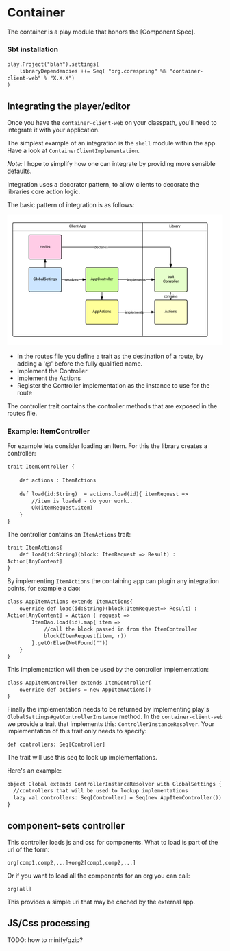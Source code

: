 # Container

The container is a play module that honors the [Component Spec].

### Sbt installation

    play.Project("blah").settings(
        libraryDependencies ++= Seq( "org.corespring" %% "container-client-web" % "X.X.X")
    )

## Integrating the player/editor

Once you have the `container-client-web` on your classpath, you'll need to integrate it with your application.

The simplest example of an integration is the `shell` module within the app. Have a look at `ContainerClientImplementation`.

*Note:* I hope to simplify how one can integrate by providing more sensible defaults.

Integration uses a decorator pattern, to allow clients to decorate the libraries core action logic.

The basic pattern of integration is as follows:

![integration](../img/integration.png)

* In the routes file you define a trait as the destination of a route, by adding a '@' before the fully qualified name.
* Implement the Controller
* Implement the Actions
* Register the Controller implementation as the instance to use for the route


The controller trait contains the controller methods that are exposed in the routes file.

### Example: ItemController

For example lets consider loading an Item. For this the library creates a controller:

    trait ItemController {

        def actions : ItemActions

        def load(id:String)  = actions.load(id){ itemRequest =>
            //item is loaded - do your work..
            Ok(itemRequest.item)
        }
    }

The controller contains an `ItemActions` trait:

    trait ItemActions{
        def load(id:String)(block: ItemRequest => Result) : Action[AnyContent]
    }

By implementing `ItemActions` the containing app can plugin any integration points, for example a dao:

    class AppItemActions extends ItemActions{
        override def load(id:String)(block:ItemRequest=> Result) : Action[AnyContent] = Action { request =>
            ItemDao.load(id).map{ item =>
                //call the block passed in from the ItemController
                block(ItemRequest(item, r))
            }.getOrElse(NotFound(""))
        }
    }

This implementation will then be used by the controller implementation:

    class AppItemController extends ItemController{
        override def actions = new AppItemActions()
    }

Finally the implementation needs to be returned by implementing play's `GlobalSettings#getControllerInstance` method.
In the `container-client-web` we provide a trait that implements this: `ControllerInstanceResolver`.
Your implementation of this trait only needs to specify:

    def controllers: Seq[Controller]

The trait will use this seq to look up implementations.

Here's an example:

    object Global extends ControllerInstanceResolver with GlobalSettings {
      //controllers that will be used to lookup implementations
      lazy val controllers: Seq[Controller] = Seq(new AppItemController())
    }


## component-sets controller

This controller loads js and css for components. What to load is part of the url of the form:

    org[comp1,comp2,...]+org2[comp1,comp2,...]

Or if you want to load all the components for an org you can call:

    org[all]


This provides a simple uri that may be cached by the external app.

## JS/Css processing

TODO: how to minify/gzip?